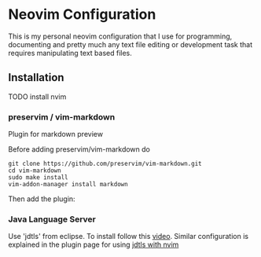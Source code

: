 # Neovim Configuration

This is my personal neovim configuration that I use for programming, documenting and pretty much any text file editing or development task that requires manipulating text based files.


## Installation

TODO install nvim

### preservim / vim-markdown

Plugin for markdown preview

Before adding preservim/vim-markdown do

	git clone https://github.com/preservim/vim-markdown.git
	cd vim-markdown
	sudo make install
	vim-addon-manager install markdown

Then add the plugin:

### Java Language Server

Use 'jdtls' from eclipse. To install follow this [video](https://www.youtube.com/watch?v=94IU4cBdhfM). Similar configuration is explained in the plugin page for using [jdtls with nvim](https://github.com/mfussenegger/nvim-jdtls)
